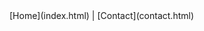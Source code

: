<div id="menu">
<div class="inner-container">
[Home](index.html) | 
[Contact](contact.html)
</div>
</div>

